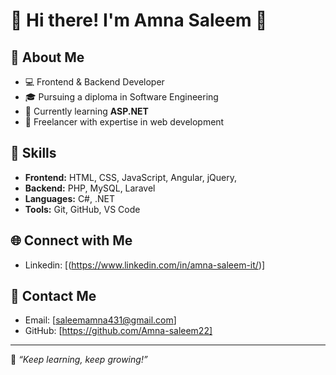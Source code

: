 # 🌟 Hi there! I'm Amna Saleem 👋

## 🚀 About Me
- 💻 Frontend & Backend Developer  
- 🎓 Pursuing a diploma in Software Engineering  
- 🌱 Currently learning **ASP.NET**  
- 💼 Freelancer with expertise in web development  

## 🔧 Skills
- **Frontend:** HTML, CSS, JavaScript, Angular, jQuery,   
- **Backend:** PHP, MySQL, Laravel  
- **Languages:** C#, .NET  
- **Tools:** Git, GitHub, VS Code  

## 🌐 Connect with Me
- Linkedin: [(https://www.linkedin.com/in/amna-saleem-it/)]

## 📧 Contact Me
- Email: [saleemamna431@gmail.com]
- GitHub: [https://github.com/Amna-saleem22]

---

🌟 *“Keep learning, keep growing!”*

